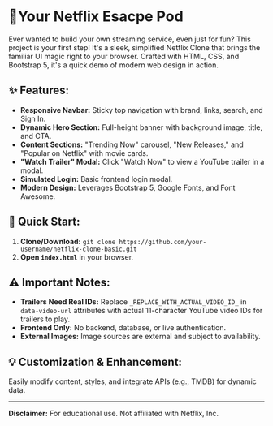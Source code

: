 # 🍿Your Netflix Esacpe Pod

Ever wanted to build your own streaming service, even just for fun? This project is your first step! It's a sleek, simplified Netflix Clone that brings the familiar UI magic right to your browser. Crafted with HTML, CSS, and Bootstrap 5, it's a quick demo of modern web design in action.

## ✨ Features:

* **Responsive Navbar:** Sticky top navigation with brand, links, search, and Sign In.
* **Dynamic Hero Section:** Full-height banner with background image, title, and CTA.
* **Content Sections:** "Trending Now" carousel, "New Releases," and "Popular on Netflix" with movie cards.
* **"Watch Trailer" Modal:** Click "Watch Now" to view a YouTube trailer in a modal.
* **Simulated Login:** Basic frontend login modal.
* **Modern Design:** Leverages Bootstrap 5, Google Fonts, and Font Awesome.

## 🚀 Quick Start:

1.  **Clone/Download:** `git clone https://github.com/your-username/netflix-clone-basic.git`
2.  **Open `index.html`** in your browser.

## ⚠️ Important Notes:

* **Trailers Need Real IDs:** Replace `_REPLACE_WITH_ACTUAL_VIDEO_ID_` in `data-video-url` attributes with actual 11-character YouTube video IDs for trailers to play.
* **Frontend Only:** No backend, database, or live authentication.
* **External Images:** Image sources are external and subject to availability.

## 💡 Customization & Enhancement:

Easily modify content, styles, and integrate APIs (e.g., TMDB) for dynamic data.

---

**Disclaimer:** For educational use. Not affiliated with Netflix, Inc.
